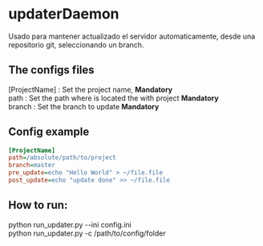# updaterDaemon

Usado para mantener actualizado el servidor automaticamente, desde una repositorio git,
seleccionando un branch.

The configs files 
-------------------------------------------------------------------
[ProjectName] : Set the project name, **Mandatory**   
path : Set the path where is located the with project **Mandatory**  
branch : Set the branch to update **Mandatory**  
 
 Config example
--------------------------------------------------------------------

```ini
[ProjectName]
path=/absolute/path/to/project
branch=master
pre_update=echo "Hello World" > ~/file.file
post_update=echo "update done" >> ~/file.file
```

How to run:
----------------------------------------------------------------------
python run_updater.py --ini config.ini  
python run_updater.py -c /path/to/config/folder